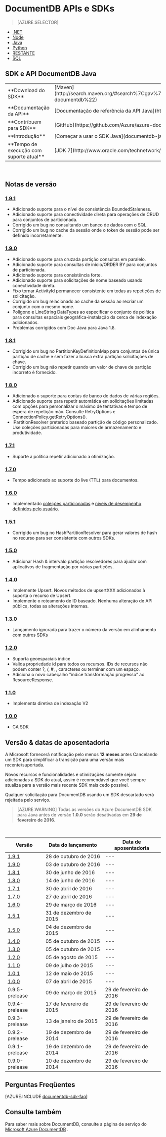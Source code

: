 
<properties
    pageTitle="API DocumentDB Java & SDK | Microsoft Azure"
    description="Saiba tudo sobre o SDK incluindo datas de lançamento, datas de aposentadoria e as alterações feitas entre cada versão do DocumentDB Java SDK e API Java."
    services="documentdb"
    documentationCenter="java"
    authors="rnagpal"
    manager="jhubbard"
    editor="cgronlun"/>

<tags
    ms.service="documentdb"
    ms.workload="data-services"
    ms.tgt_pltfrm="na"
    ms.devlang="java"
    ms.topic="article"
    ms.date="10/28/2016"
    ms.author="rnagpal"/>

# <a name="documentdb-apis-and-sdks"></a>DocumentDB APIs e SDKs

> [AZURE.SELECTOR]
- [.NET](documentdb-sdk-dotnet.md)
- [Node](documentdb-sdk-node.md)
- [Java](documentdb-sdk-java.md)
- [Python](documentdb-sdk-python.md)
- [RESTANTE](https://go.microsoft.com/fwlink/?LinkId=402413)
- [SQL](https://msdn.microsoft.com/library/azure/dn782250.aspx)

## <a name="documentdb-java-api-and-sdk"></a>SDK e API DocumentDB Java

<table>
<tr><td>**Download do SDK**</td><td>[Maven](http://search.maven.org/#search%7Cgav%7C1%7Cg%3A%22com.microsoft.azure%22%20AND%20a%3A%22azure-documentdb%22)</td></tr>
<tr><td>**Documentação da API**</td><td>[Documentação de referência da API Java](http://azure.github.io/azure-documentdb-java/)</td></tr>
<tr><td>**Contribuem para SDK**</td><td>[GitHub](https://github.com/Azure/azure-documentdb-java/)</td></tr>
<tr><td>**Introdução**</td><td>[Começar a usar o SDK Java](documentdb-java-application.md)</td></tr>
<tr><td>**Tempo de execução com suporte atual**</td><td>[JDK 7](http://www.oracle.com/technetwork/java/javase/downloads/jdk7-downloads-1880260.html)</td></tr>
</table></br>

## <a name="release-notes"></a>Notas de versão

### <a name="a-name191191httpmvnrepositorycomartifactcommicrosoftazureazure-documentdb191"></a><a name="1.9.1"/>[1.9.1](http://mvnrepository.com/artifact/com.microsoft.azure/azure-documentdb/1.9.1)

  - Adicionado suporte para o nível de consistência BoundedStaleness.
  - Adicionado suporte para conectividade direta para operações de CRUD para conjuntos de particionada.
  - Corrigido um bug no consultando um banco de dados com o SQL.
  - Corrigido um bug no cache da sessão onde o token de sessão pode ser definido incorretamente.

### <a name="a-name190190httpmvnrepositorycomartifactcommicrosoftazureazure-documentdb190"></a><a name="1.9.0"/>[1.9.0](http://mvnrepository.com/artifact/com.microsoft.azure/azure-documentdb/1.9.0)

  - Adicionado suporte para cruzada partição consultas em paralelo.
  - Adicionado suporte para consultas de início/ORDER BY para conjuntos de particionada.
  - Adicionado suporte para consistência forte.
  - Adicionado suporte para solicitações de nome baseado usando conectividade direta.
  - Fixo tornar ActivityId permanecer consistente em todas as repetições de solicitação.
  - Corrigido um bug relacionado ao cache da sessão ao recriar um conjunto com o mesmo nome.
  - Polígono e LineString DataTypes ao especificar o conjunto de política para consultas espaciais geográfica-instalação da cerca de indexação adicionados.
  - Problemas corrigidos com Doc Java para Java 1.8.

### <a name="a-name181181httpmvnrepositorycomartifactcommicrosoftazureazure-documentdb181"></a><a name="1.8.1"/>[1.8.1](http://mvnrepository.com/artifact/com.microsoft.azure/azure-documentdb/1.8.1)
  - Corrigido um bug no PartitionKeyDefinitionMap para conjuntos de única partição de cache e sem fazer a busca extra partição solicitações de chave.
  - Corrigido um bug não repetir quando um valor de chave de partição incorreto é fornecido.

### <a name="a-name180180httpmvnrepositorycomartifactcommicrosoftazureazure-documentdb180"></a><a name="1.8.0"/>[1.8.0](http://mvnrepository.com/artifact/com.microsoft.azure/azure-documentdb/1.8.0)
  - Adicionado o suporte para contas de banco de dados de várias regiões.
  - Adicionado suporte para repetir automática em solicitações limitadas com opções para personalizar o máximo de tentativas e tempo de espera de repetição máx.  Consulte RetryOptions e ConnectionPolicy.getRetryOptions().
  - IPartitionResolver preterido baseado partição de código personalizado. Use coleções particionadas para maiores de armazenamento e produtividade.

### <a name="a-name171171httpmvnrepositorycomartifactcommicrosoftazureazure-documentdb171"></a><a name="1.7.1"/>[1.7.1](http://mvnrepository.com/artifact/com.microsoft.azure/azure-documentdb/1.7.1)
- Suporte a política repetir adicionado a otimização.  

### <a name="a-name170170httpmvnrepositorycomartifactcommicrosoftazureazure-documentdb170"></a><a name="1.7.0"/>[1.7.0](http://mvnrepository.com/artifact/com.microsoft.azure/azure-documentdb/1.7.0)
- Tempo adicionado ao suporte do live (TTL) para documentos.

### <a name="a-name160160httpmvnrepositorycomartifactcommicrosoftazureazure-documentdb160"></a><a name="1.6.0"/>[1.6.0](http://mvnrepository.com/artifact/com.microsoft.azure/azure-documentdb/1.6.0)
- Implementado [coleções particionadas](documentdb-partition-data.md) e [níveis de desempenho definidos pelo usuário](documentdb-performance-levels.md).

### <a name="a-name151151httpmvnrepositorycomartifactcommicrosoftazureazure-documentdb151"></a><a name="1.5.1"/>[1.5.1](http://mvnrepository.com/artifact/com.microsoft.azure/azure-documentdb/1.5.1)
- Corrigido um bug no HashPartitionResolver para gerar valores de hash no recurso para ser consistente com outros SDKs.

### <a name="a-name150150httpmvnrepositorycomartifactcommicrosoftazureazure-documentdb150"></a><a name="1.5.0"/>[1.5.0](http://mvnrepository.com/artifact/com.microsoft.azure/azure-documentdb/1.5.0)
- Adicionar Hash & intervalo partição resolvedores para ajudar com aplicativos de fragmentação por várias partições.

### <a name="a-name140140httpmvnrepositorycomartifactcommicrosoftazureazure-documentdb140"></a><a name="1.4.0"/>[1.4.0](http://mvnrepository.com/artifact/com.microsoft.azure/azure-documentdb/1.4.0)
- Implemente Upsert. Novos métodos de upsertXXX adicionados à suporta o recurso de Upsert.
- Implemente o roteamento de ID baseado. Nenhuma alteração de API pública, todas as alterações internas.

### <a name="a-name130130"></a><a name="1.3.0"/>1.3.0
- Lançamento ignorada para trazer o número da versão em alinhamento com outros SDKs

### <a name="a-name120120httpmvnrepositorycomartifactcommicrosoftazureazure-documentdb120"></a><a name="1.2.0"/>[1.2.0](http://mvnrepository.com/artifact/com.microsoft.azure/azure-documentdb/1.2.0)
- Suporta geoespaciais índice
- Valida propriedade id para todos os recursos. IDs de recursos não podem conter ?, /, #, \, caracteres ou terminar com um espaço.
- Adiciona o novo cabeçalho "índice transformação progresso" ao ResourceResponse.

### <a name="a-name110110httpmvnrepositorycomartifactcommicrosoftazureazure-documentdb110"></a><a name="1.1.0"/>[1.1.0](http://mvnrepository.com/artifact/com.microsoft.azure/azure-documentdb/1.1.0)
- Implementa diretiva de indexação V2

### <a name="a-name100100httpmvnrepositorycomartifactcommicrosoftazureazure-documentdb100"></a><a name="1.0.0"/>[1.0.0](http://mvnrepository.com/artifact/com.microsoft.azure/azure-documentdb/1.0.0)
- GA SDK

## <a name="release--retirement-dates"></a>Versão & datas de aposentadoria
A Microsoft fornecerá notificação pelo menos **12 meses** antes Cancelando um SDK para simplificar a transição para uma versão mais recente/suportada.

Novos recursos e funcionalidades e otimizações somente sejam adicionadas a SDK do atual, assim é recomendável que você sempre atualiza para a versão mais recente SDK mais cedo possível.

Qualquer solicitação para DocumentDB usando um SDK descartado será rejeitada pelo serviço.

> [AZURE.WARNING]
Todas as versões do Azure DocumentDB SDK para Java antes de versão **1.0.0** serão desativadas em **29 de fevereiro de 2016**.

<br/>

| Versão | Data do lançamento | Data de aposentadoria
| ---     | ---          | ---
| [1.9.1](#1.9.1) | 28 de outubro de 2016 |---
| [1.9.0](#1.9.0) | 03 de outubro de 2016 |---
| [1.8.1](#1.8.1) | 30 de junho de 2016 |---
| [1.8.0](#1.8.0) | 14 de junho de 2016 |---
| [1.7.1](#1.7.1) | 30 de abril de 2016 |---
| [1.7.0](#1.7.0) | 27 de abril de 2016 |---
| [1.6.0](#1.6.0) | 29 de março de 2016 |---
| [1.5.1](#1.5.1) | 31 de dezembro de 2015 |---
| [1.5.0](#1.5.0) | 04 de dezembro de 2015 |---
| [1.4.0](#1.4.0) | 05 de outubro de 2015 |---
| [1.3.0](#1.3.0) | 05 de outubro de 2015 |---
| [1.2.0](#1.2.0) | 05 de agosto de 2015 |---
| [1.1.0](#1.1.0) | 09 de julho de 2015 |---
| [1.0.1](#1.0.1) | 12 de maio de 2015 |---
| [1.0.0](#1.0.0) | 07 de abril de 2015 |---
| 0.9.5-prelease | 09 de março de 2015 | 29 de fevereiro de 2016
| 0.9.4-prelease | 17 de fevereiro de 2015 | 29 de fevereiro de 2016
| 0.9.3-prelease | 13 de janeiro de 2015 | 29 de fevereiro de 2016
| 0.9.2-prelease | 19 de dezembro de 2014 | 29 de fevereiro de 2016
| 0.9.1-prelease | 19 de dezembro de 2014 | 29 de fevereiro de 2016
| 0.9.0-prelease | 10 de dezembro de 2014 | 29 de fevereiro de 2016

## <a name="faq"></a>Perguntas Freqüentes
[AZURE.INCLUDE [documentdb-sdk-faq](../../includes/documentdb-sdk-faq.md)]

## <a name="see-also"></a>Consulte também

Para saber mais sobre DocumentDB, consulte a página de serviço do [Microsoft Azure DocumentDB](https://azure.microsoft.com/services/documentdb/) .
